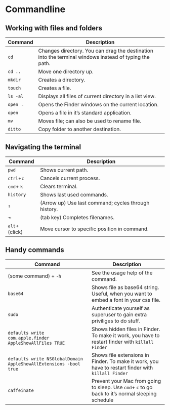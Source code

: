 # Commandline

## Working with files and folders

| Command | Description |
| --- | --- |
|`cd`| Changes directory. You can drag the destination into the terminal windows instead of typing the path.|
|`cd ..`| Move one directory up.|
|`mkdir`| Creates a directory.|
|`touch`| Creates a file.|
|`ls -al`| Displays all files of current directory in a list view.|
|`open .`| Opens the Finder windows on the current location.|
|`open`| Opens a file in it’s standard application.|
|`mv`| Moves file; can also be used to rename file.|
|`ditto`| Copy folder to another destination.|

## Navigating the terminal

| Command | Description |
| --- | --- |
|`pwd`| Shows current path.|
|`ctrl`+`c`| Cancels current process.|
|`cmd`+ `k`| Clears terminal.|
|`history`| Shows last used commands.|
|`↑`| (Arrow up) Use last command; cycles through history.|
|`⇥`| (tab key) Completes filenames.|
|`alt`+ (click)| Move cursor to specific position in command.|


## Handy commands

| Command | Description |
| --- | --- |
|(some command) + `-h`| See the usage help of the command.|
|`base64`| Shows file as base64 string. Useful, when you want to embed a font in your css file. |
|`sudo`| Authenticate yourself as superuser to gain extra priviliges to do stuff.|
|`defaults write com.apple.finder AppleShowAllFiles TRUE`| Shows hidden files in Finder. To make it work, you have to restart finder with `killall Finder`|
|`defaults write NSGlobalDomain AppleShowAllExtensions -bool true`| Shows file extensions in Finder. To make it work, you have to restart finder with `killall Finder`|
|`caffeinate`| Prevent your Mac from going to sleep. Use `cmd`+ `c` to go back to it’s normal sleeping schedule|
